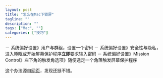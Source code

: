 ```yaml
---
layout: post
title: "怎么在Mac下锁屏"
tagline: ""
description: ""
tags: ["Mac", ""]
categories: ["技巧"]
---
```


－ 系统偏好设置》用户与群组，设置一个密码
－ 系统偏好设置》安全性与隐私，进入睡眠或开始屏幕保护程序**立即**要求输入密码 
－ 系统偏好设置》Mission Control》左下角的触发角选项》随便选定一个角落触发屏幕保护程序

这个办法源自[网页](http://www.macx.cn/forum.php?mod=viewthread&tid=2020705&page=1#pid2047546)，发现还挺不错。
